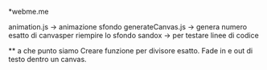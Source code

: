 *webme.me


animation.js -> animazione sfondo
generateCanvas.js -> genera numero esatto di canvasper riempire lo sfondo
sandox -> per testare linee di codice


** a che punto siamo
Creare funzione per divisore esatto. 
Fade in e out di testo dentro un canvas.


